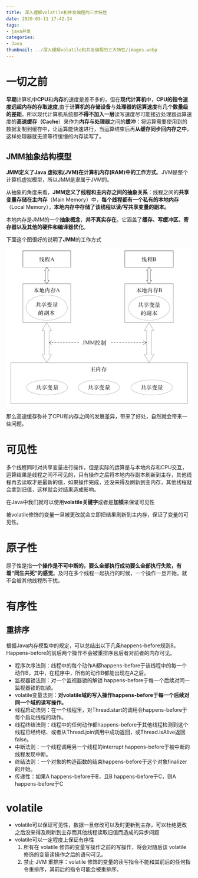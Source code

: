 ```yaml
---
title: 深入理解volatile和并发编程的三大特性
date: 2020-03-11 17:42:24
tags:
- java并发
categories:
- Java
thumbnail: ../深入理解volatile和并发编程的三大特性/images.webp
---
```


#  一切之前

**早期**计算机中**CPU**和**内存**的速度是差不多的，但在**现代计算机**中，**CPU的指令速度远超内存的存取速度**,由于**计算机的存储设备**与**处理器的运算速度**有**几个数量级的差距**，所以现代计算机系统都**不得不加入一层**读写速度尽可能接近处理器运算速度的**高速缓存（Cache**）来作为**内存与处理器**之间的**缓冲**：将运算需要使用到的数据复制到缓存中，让运算能快速进行，当运算结束后再**从缓存同步回内存之中**，这样处理器就无须等待缓慢的内存读写了。

## JMM抽象结构模型

**JMM定义了Java 虚拟机(JVM)在计算机内存(RAM)中的工作方式**。JVM是整个计算机虚拟模型，所以JMM是隶属于JVM的。

从抽象的角度来看，**JMM定义了线程和主内存之间的抽象关系**：线程之间的**共享变量存储在主内存**（Main Memory）中，**每个线程都有一个私有的本地内存**（Local Memory），**本地内存中存储了该线程以读/写共享变量的副本。**

本地内存是JMM的一个**抽象概念**，**并不真实存在**。它涵盖了**缓存、写缓冲区、寄存器以及其他的硬件和编译器优化**。

下面这个图很好的说明了**JMM**的工作方式

![img](%E6%B7%B1%E5%85%A5%E7%90%86%E8%A7%A3volatile%E5%92%8C%E5%B9%B6%E5%8F%91%E7%BC%96%E7%A8%8B%E7%9A%84%E4%B8%89%E5%A4%A7%E7%89%B9%E6%80%A7/2615789-8c0b960a27af28db.webp)

那么高速缓存弥补了CPU和内存之间的发展差异，带来了好处，自然就会带来一些问题。

# 可见性

多个线程同时对共享变量进行操作，但是实际的运算是与本地内存和CPU交互，运算结果是线程之间不可见的，只有操作之后将本地内存副本刷新到主存，其他线程再去读取才是最新的值，如果操作完成，还没来得及刷新到主内存，其他线程就会拿到旧值，这样就会对结果造成影响。

在Java中我们就可以使用**volatile关键字**或者是**加锁**来保证可见性

被volatile修饰的变量一旦被更改就会立即把结果刷新到主内存，保证了变量的可见性。

# 原子性

原子性是指**一个操作是不可中断的，要么全部执行成功要么全部执行失败，有着“同生共死”的感觉**。及时在多个线程一起执行的时候，一个操作一旦开始，就不会被其他线程所干扰。

# 有序性

## 重排序

根据Java内存模型中的规定，可以总结出以下几条happens-before规则8。Happens-before的前后两个操作不会被重排序且后者对前者的内存可见。

- 程序次序法则：线程中的每个动作A都happens-before于该线程中的每一个动作B，其中，在程序中，所有的动作B都能出现在A之后。
- 监视器锁法则：对一个监视器锁的解锁 happens-before于每一个后续对同一监视器锁的加锁。
- volatile变量法则：**对volatile域的写入操作happens-before于每一个后续对同一个域的读写操作。**
- 线程启动法则：在一个线程里，对Thread.start的调用会happens-before于每个启动线程的动作。
- 线程终结法则：线程中的任何动作都happens-before于其他线程检测到这个线程已经终结、或者从Thread.join调用中成功返回，或Thread.isAlive返回false。
- 中断法则：一个线程调用另一个线程的interrupt happens-before于被中断的线程发现中断。
- 终结法则：一个对象的构造函数的结束happens-before于这个对象finalizer的开始。
- 传递性：如果A happens-before于B，且B happens-before于C，则A happens-before于C



# volatile

* volatile可以保证可见性，数据一旦修改可以及时更新到主存，可以杜绝更改之后没来得及刷新到主存而其他线程读取旧值而造成的异步问题
* volatile可以一定程度上保证有序性
  1. 所有在 volatile 修饰的变量写操作之前的写操作，将会对随后该 volatile 修饰的变量读操作之后的语句可见。
  2. 禁止 JVM 重排序：volatile 修饰的变量的读写指令不能和其前后的任何指令重排序，其前后的指令可能会被重排序。

